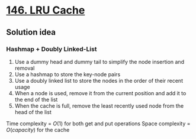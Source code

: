 # [146. LRU Cache](https://leetcode.com/problems/lru-cache/description/)

## Solution idea
### Hashmap + Doubly Linked-List
1. Use a dummy head and dummy tail to simplify the node insertion and removal
2. Use a hashmap to store the key-node pairs
3. Use a doubly linked list to store the nodes in the order of their recent usage
4. When a node is used, remove it from the current position and add it to the end of the list
5. When the cache is full, remove the least recently used node from the head of the list

Time complexity = $O(1)$ for both get and put operations
Space complexity = $O(capacity)$ for the cache

